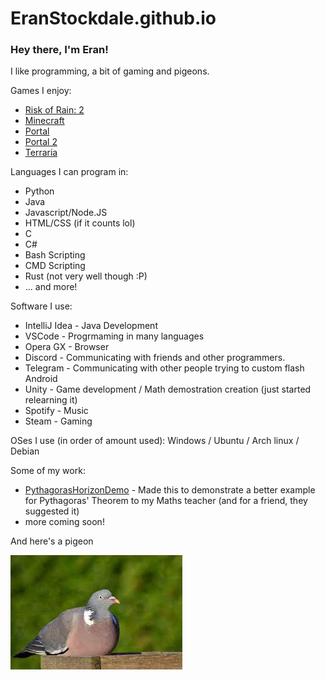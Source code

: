 # EranStockdale.github.io

### Hey there, I'm Eran!
I like programming, a bit of gaming and pigeons.

Games I enjoy:
- [Risk of Rain: 2](https://store.steampowered.com/app/632360/Risk_of_Rain_2/)
- [Minecraft](https://www.minecraft.net/en-us)
- [Portal](https://store.steampowered.com/app/400/Portal/)
- [Portal 2](https://store.steampowered.com/app/620/Portal_2/)
- [Terraria](https://store.steampowered.com/app/105600/Terraria/)
  
Languages I can program in:
- Python
- Java
- Javascript/Node.JS
- HTML/CSS (if it counts lol)
- C
- C#
- Bash Scripting
- CMD Scripting
- Rust (not very well though :P)
- ... and more!

Software I use:
- IntelliJ Idea - Java Development
- VSCode - Progrmaming in many languages
- Opera GX - Browser
- Discord - Communicating with friends and other programmers.
- Telegram - Communicating with other people trying to custom flash Android
- Unity - Game development / Math demostration creation (just started relearning it)
- Spotify - Music
- Steam - Gaming

OSes I use (in order of amount used): Windows / Ubuntu / Arch linux / Debian

Some of my work:
- [PythagorasHorizonDemo](/PythagorasHorizonDemo) - Made this to demonstrate a better example for Pythagoras' Theorem to my Maths teacher (and for a friend, they suggested it)
- more coming soon!
  
And here's a pigeon

![pigeon](pidgeon.png)
